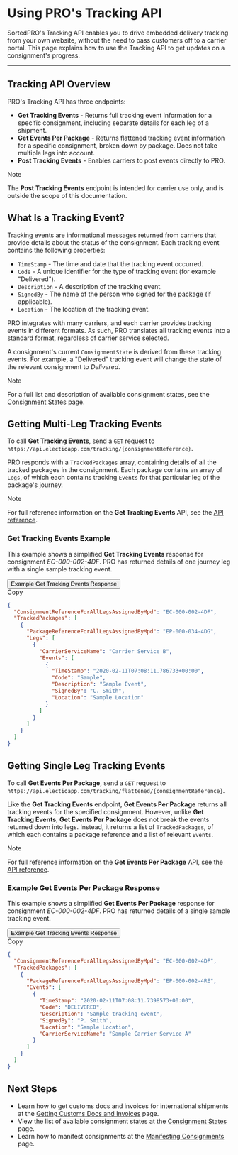 # Using PRO's Tracking API

SortedPRO's Tracking API enables you to drive embedded delivery tracking from your own website, without the need to pass customers off to a carrier portal. This page explains how to use the Tracking API to get updates on a consignment's progress.

---

## Tracking API Overview

PRO's Tracking API has three endpoints:

* **Get Tracking Events** - Returns full tracking event information for a specific consignment, including separate details for each leg of a shipment.
* **Get Events Per Package** - Returns flattened tracking event information for a specific consignment, broken down by package. Does not take multiple legs into account.
* **Post Tracking Events** - Enables carriers to post events directly to PRO.

> [!NOTE]
>
> The **Post Tracking Events** endpoint is intended for carrier use only, and is outside the scope of this documentation.

## What Is a Tracking Event?

Tracking events are informational messages returned from carriers that provide details about the status of the consignment. Each tracking event contains the following properties:

* `TimeStamp` - The time and date that the tracking event occurred.
* `Code` - A unique identifier for the type of tracking event (for example "Delivered").
* `Description` - A description of the tracking event.
* `SignedBy` - The name of the person who signed for the package (if applicable).
* `Location` - The location of the tracking event.

PRO integrates with many carriers, and each carrier provides tracking events in different formats. As such, PRO translates all tracking events into a standard format, regardless of carrier service selected.

A consignment's current `ConsignmentState` is derived from these tracking events. For example, a "Delivered" tracking event will change the state of the relevant consignment to _Delivered_.

> [!NOTE]
>
> For a full list and description of available consignment states, see the [Consignment States](/pro/api/help/consignment_states.html) page.

## Getting Multi-Leg Tracking Events

To call **Get Tracking Events**, send a `GET` request to `https://api.electioapp.com/tracking/{consignmentReference}`. 

PRO responds with a `TrackedPackages` array, containing details of all the tracked packages in the consignment. Each package contains an array of `Legs`, of which each contains tracking `Events` for that particular leg of the package's journey.

> [!NOTE]
>
> For full reference information on the **Get Tracking Events** API, see the [API reference](https://docs.electioapp.com/#/api/GetTrackingEvents).

### Get Tracking Events Example

This example shows a simplified **Get Tracking Events** response for consignment _EC-000-002-4DF_. PRO has returned details of one journey leg with a single sample tracking event.

<div class="tab">
    <button class="staticTabButton">Example Get Tracking Events Response</button>
    <div class="copybutton" onclick="CopyToClipboard(this, 'trackEventResponse')"><span class='glyphicon glyphicon-copy'></span><span class='copy'>Copy</span></div>
</div>

<div id="trackEventResponse" class="staticTabContent" onclick="CopyToClipboard(this, 'trackEventResponse')">

```json
{
  "ConsignmentReferenceForAllLegsAssignedByMpd": "EC-000-002-4DF",
  "TrackedPackages": [
    {
      "PackageReferenceForAllLegsAssignedByMpd": "EP-000-034-4DG",
      "Legs": [
        {
          "CarrierServiceName": "Carrier Service B",
          "Events": [
            {
              "TimeStamp": "2020-02-11T07:08:11.786733+00:00",
              "Code": "Sample",
              "Description": "Sample Event",
              "SignedBy": "C. Smith",
              "Location": "Sample Location"
            }
          ]
        }
      ]
    }
  ]
}
```

</div>

## Getting Single Leg Tracking Events

To call **Get Events Per Package**, send a `GET` request to `https://api.electioapp.com/tracking/flattened/{consignmentReference}`.

Like the **Get Tracking Events** endpoint, **Get Events Per Package** returns all tracking events for the specified consignment. However, unlike **Get Tracking Events**, **Get Events Per Package** does not break the events returned down into legs. Instead, it returns a list of `TrackedPackages`, of which each contains a package reference and a list of relevant `Events`.

> [!NOTE]
>
> For full reference information on the **Get Events Per Package** API, see the [API reference](https://docs.electioapp.com/#/api/GetEventsPerPackage).

### Example Get Events Per Package Response

This example shows a simplified **Get Events Per Package** response for consignment _EC-000-002-4DF_. PRO has returned details of a single sample tracking event.

<div class="tab">
    <button class="staticTabButton">Example Get Tracking Events Response</button>
    <div class="copybutton" onclick="CopyToClipboard(this, 'trackEventResponse')"><span class='glyphicon glyphicon-copy'></span><span class='copy'>Copy</span></div>
</div>

<div id="trackEventResponse" class="staticTabContent" onclick="CopyToClipboard(this, 'trackEventResponse')">

```json
{
  "ConsignmentReferenceForAllLegsAssignedByMpd": "EC-000-002-4DF",
  "TrackedPackages": [
    {
      "PackageReferenceForAllLegsAssignedByMpd": "EP-000-002-4RE",
      "Events": [
        {
          "TimeStamp": "2020-02-11T07:08:11.7398573+00:00",
          "Code": "DELIVERED",
          "Description": "Sample tracking event",
          "SignedBy": "P. Smith",
          "Location": "Sample Location",
          "CarrierServiceName": "Sample Carrier Service A"
        }
      ]
    }
  ]
}
```

</div>

## Next Steps

* Learn how to get customs docs and invoices for international shipments at the [Getting Customs Docs and Invoices](/pro/api/help/getting_customs_docs_and_invoices.html) page.
* View the list of available consignment states at the [Consignment States](/pro/api/help/consignment_states.html) page.
* Learn how to manifest consignments at the [Manifesting Consignments](/pro/api/help/manifesting_consignments.html) page.

<script src="../../scripts/requesttabs.js"></script>
<script src="../../scripts/responsetabs.js"></script>
<script src="../../scripts/copy.js"></script>